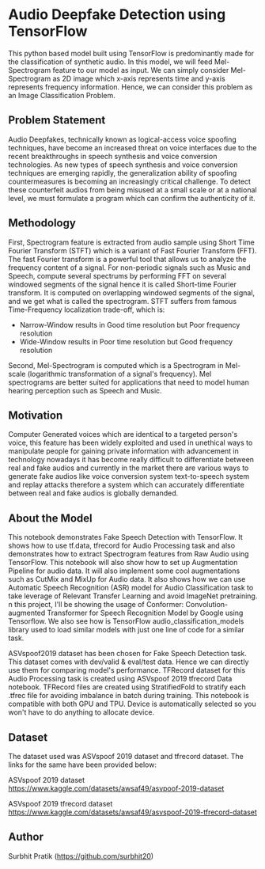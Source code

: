 
# Audio Deepfake Detection using TensorFlow

This python based model built using TensorFlow is predominantly made for the classification of synthetic audio. In this model,  we will feed Mel-Spectrogram feature to our model as input. We can simply consider Mel-Spectrogram as 2D image which x-axis represents time and y-axis represents frequency information. Hence, we can consider this problem as an Image Classification Problem. 


## Problem Statement

Audio Deepfakes, technically known as logical-access voice spoofing techniques, have become an increased threat on voice interfaces due to the recent breakthroughs in speech synthesis and voice conversion technologies. As new types of speech synthesis and voice conversion techniques are emerging rapidly, the generalization ability of spoofing countermeasures is becoming an increasingly critical challenge. To detect these counterfeit audios from being misused at a small scale or at a national level, we must formulate a program which can confirm the authenticity of it.


## Methodology

First, Spectrogram feature is extracted from audio sample using Short Time Fourier Transform (STFT) which is a variant of Fast Fourier Transform (FFT). The fast Fourier transform is a powerful tool that allows us to analyze the frequency content of a signal. For non-periodic signals such as Music and Speech, compute several spectrums by performing FFT on several windowed segments of the signal hence it is called Short-time Fourier transform. It is computed on overlapping windowed segments of  the signal, and we get what is called the spectrogram. STFT suffers from famous Time-Frequency localization trade-off, which is:

* Narrow-Window results in Good time resolution but Poor
          frequency resolution
* Wide-Window results in Poor time resolution but Good
          frequency resolution

Second, Mel-Spectrogram is computed which is a Spectrogram in Mel-scale (logarithmic transformation of a signal's frequency). Mel spectrograms are better suited for applications that need to model human hearing perception such as Speech and Music.

## Motivation

Computer Generated voices which are identical to a targeted person's voice, this feature has been widely exploited and used in unethical ways to  manipulate people for gaining private information with advancement in  technology nowadays it has become really difficult to differentiate between  real and fake audios and currently in the market there are various ways to  generate fake audios like voice conversion system text-to-speech system and  replay attacks therefore a system which can accurately differentiate between  real and fake audios is globally demanded.

## About the Model

This notebook demonstrates Fake Speech Detection with TensorFlow. It shows how to use tf.data, tfrecord for Audio Processing task and also demonstrates how to extract Spectrogram features from Raw Audio using TensorFlow. This notebook will also show how to set up Augmentation Pipeline for audio data. It will also implement some cool augmentations such as CutMix and MixUp for Audio data. It also shows how we can use Automatic Speech Recognition (ASR) model for Audio Classification task to take leverage of Relevant Transfer Learning and avoid ImageNet pretraining. n this project, I'll be showing the usage of Conformer: Convolution-augmented Transformer for Speech Recognition Model by Google using Tensorflow. We also see how is TensorFlow audio_classification_models library used to load similar models with just one line of code for a similar task.


ASVspoof2019 dataset has been chosen for Fake Speech Detection task. This dataset comes with dev/valid &     eval/test data. Hence we can directly use them for comparing model's performance. TFRecord dataset for this Audio Processing task is created using ASVspoof 2019 tfrecord Data notebook. TFRecord files are created using StratifiedFold to stratify each .tfrec file for avoiding imbalance in batch during training. This notebook is compatible with both GPU and TPU. Device is automatically selected so you won't have to do anything to allocate device.

## Dataset

The dataset used was ASVspoof 2019 dataset and tfrecord dataset. The links for the same have been provided below:

ASVspoof 2019 dataset 
https://www.kaggle.com/datasets/awsaf49/asvpoof-2019-dataset

ASVspoof 2019 tfrecord dataset 
https://www.kaggle.com/datasets/awsaf49/asvspoof-2019-tfrecord-dataset

## Author

Surbhit Pratik (https://github.com/surbhit20)